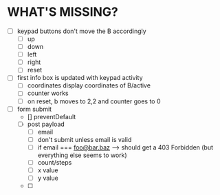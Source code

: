 # WHAT'S MISSING?

- [ ] keypad buttons don't move the B accordingly
    - [ ] up
    - [ ] down
    - [ ] left
    - [ ] right
    - [ ] reset
- [ ] first info box is updated with keypad activity
    - [ ] coordinates display coordinates of B/active
    - [ ] counter works
    - [ ] on reset, b moves to 2,2 and counter goes to 0
- [ ] form submit
    - [] preventDefault
    - [ ] post payload
        - [ ] email
        - [ ] don't submit unless email is valid
        - [ ] if email === foo@bar.baz --> should get a 403 Forbidden (but everything else seems to work)
        - [ ] count/steps
        - [ ] x value
        - [ ] y value
    - [ ] 